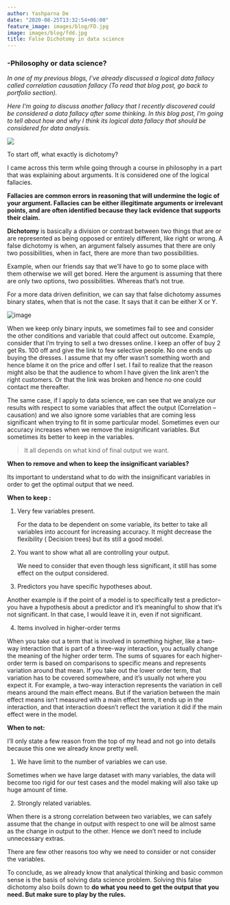 ```yaml
---
author: Yashparna De
date: "2020-08-25T13:32:54+06:00"
feature_image: images/blog/FD.jpg
image: images/blog/fdd.jpg
title: False Dichotomy in data science
---
```

### -Philosophy or data science?

*In one of my previous blogs, I’ve already discussed a logical data fallacy called correlation causation fallacy (To read that blog post, go back to portfolio section).*


*Here I’m going to discuss another fallacy that I recently discovered could be considered a data fallacy after some thinking. In this blog post, I’m going to tell about how and why I think its logical data fallacy that should be considered for data analysis.*

![](images/blog/fd1.jpg)


To start off, what exactly is dichotomy?

I came across this term while going through a course in philosophy in a part that was explaining about arguments. It is considered one of the logical fallacies.

**Fallacies are common errors in reasoning that will undermine the logic of your argument. Fallacies can be either illegitimate arguments or irrelevant points, and are often identified because they lack evidence that supports their claim.**

**Dichotomy** is basically a division or contrast between two things that are or are represented as being opposed or entirely different, like right or wrong.
A false dichotomy is when, an argument falsely assumes that there are only two possibilities, when in fact, there are more than two possibilities.

Example, when our friends say that we’ll have to go to some place with them otherwise we will get bored. Here the argument is assuming that there are only two options, two possibilities. Whereas that’s not true.

For a more data driven definition, we can say that false dichotomy assumes binary states, when that is not the case.
It says that it can be either X or Y.


![image](images/blog/fd2.jpg)

 
 When we keep only binary inputs, we sometimes fail to see and consider the other conditions and variable that could affect out outcome.
Example, consider that I’m trying to sell a two dresses online. I keep an offer of buy 2 get Rs. 100 off and give the link to few selective people. No one ends up buying the dresses. I assume that my offer wasn’t something worth and hence blame it on the price and offer I set. I fail to realize that the reason might also be that the audience to whom I have given the link aren’t the right customers. Or that the link was broken and hence no one could contact me thereafter. 

The same case, if I apply to data science, we can see that we analyze our results with respect to some variables that affect the output (Correlation –causation) and we also ignore some variables that are coming less significant when trying to fit in some particular model.  Sometimes even our accuracy increases when we remove the insignificant variables. But sometimes its better to keep in the variables.

>It all depends on what kind of final output we want.


**When to remove and when to keep the insignificant variables?**

Its important to understand what to do with the insignificant variables in order to get the optimal output that we need.

**When to keep :**

1) Very few variables present. 

   For the data to be dependent on some variable, its better to take all variables into account for increasing accuracy. It might decrease the flexibility ( Decision trees) but its still a good model.
   

2) You want to show what all are controlling your output.

   We need to consider that even though less significant, it still has some effect on the output considered.
   

3)  Predictors you have specific hypotheses about.

Another example is if the point of a model is to specifically test a predictor–you have a hypothesis about a predictor and it’s meaningful to show that it’s not significant. In that case, I would leave it in, even if not significant.


4)  Items involved in higher-order terms

When you take out a term that is involved in something higher, like a two-way interaction that is part of a three-way interaction, you actually change the meaning of the higher order term.  The sums of squares for each higher-order term is based on comparisons to specific means and represents variation around that mean.
If you take out the lower order term, that variation has to be covered somewhere, and it’s usually not where you expect it.  For example, a two-way interaction represents the variation in cell means around the main effect means.  But if the variation between the main effect means isn’t measured with a main effect term, it ends up in the interaction, and that interaction doesn’t reflect the variation it did if the main effect were in the model.




**When to not:**

I’ll only state a few reason from the top of my head and not go into details because this one we already know pretty well.


1) We have limit to the number of variables we can use.

Sometimes when we have large dataset with many variables, the data will become too rigid for our test cases and the model making will also take up huge amount of time.


2) Strongly related variables.

When there is a strong correlation between two variables, we can safely assume that the change in output with respect to one will be almost same as the change in output to the other. Hence we don’t need to include unnecessary extras.

    
There are few other reasons too why we need to consider or not consider the variables.


To conclude, as we already know  that analytical thinking and basic common sense is the basis of solving data science problem. Solving this false dichotomy also boils down to **do what you need to  get the output that you need. But make sure to play by the rules.**

